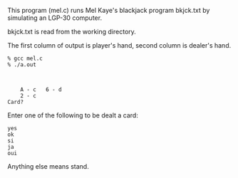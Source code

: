 This program (mel.c) runs Mel Kaye's blackjack program bkjck.txt by simulating an LGP-30 computer.

bkjck.txt is read from the working directory.

The first column of output is player's hand, second column is dealer's hand.

	% gcc mel.c
	% ./a.out 



		A - c	6 - d
		2 - c
	Card?

Enter one of the following to be dealt a card:

	yes
	ok
	si
	ja
	oui

Anything else means stand.

